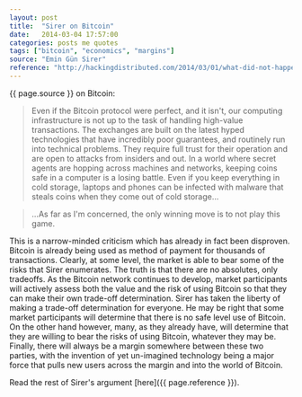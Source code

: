 ```yaml
---
layout: post
title:  "Sirer on Bitcoin"
date:   2014-03-04 17:57:00
categories: posts me quotes
tags: ["bitcoin", "economics", "margins"]
source: "Emin Gün Sirer"
reference: "http://hackingdistributed.com/2014/03/01/what-did-not-happen-at-mtgox/"
---
```


{{ page.source }} on Bitcoin:

> Even if the Bitcoin protocol were perfect, and it isn't, our computing infrastructure is not up to the task of handling high-value transactions. The exchanges are built on the latest hyped technologies that have incredibly poor guarantees, and routinely run into technical problems. They require full trust for their operation and are open to attacks from insiders and out. In a world where secret agents are hopping across machines and networks, keeping coins safe in a computer is a losing battle. Even if you keep everything in cold storage, laptops and phones can be infected with malware that steals coins when they come out of cold storage...

> ...As far as I'm concerned, the only winning move is to not play this game.

This is a narrow-minded criticism which has already in fact been disproven.  Bitcoin is already being used as method of payment for thousands of transactions.  Clearly, at some level, the market is able to bear some of the risks that Sirer enumerates.  The truth is that there are no absolutes, only tradeoffs.  As the Bitcoin network continues to develop, market participants will actively assess both the value and the risk of using Bitcoin so that they can make their own trade-off determination.  Sirer has taken the liberty of making a trade-off determination for everyone.  He may be right that some market participants will determine that there is no safe level use of Bitcoin.  On the other hand however, many, as they already have, will determine that they are willing to bear the risks of using Bitcoin, whatever they may be.  Finally, there will always be a margin somewhere between these two parties, with the invention of yet un-imagined technology being a major force that pulls new users across the margin and into the world of Bitcoin.

Read the rest of Sirer's argument [here]({{ page.reference }}).
